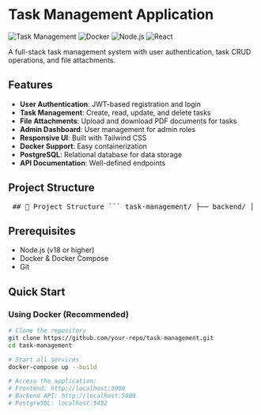# Task Management Application

![Task Management](https://img.shields.io/badge/status-active-brightgreen)
![Docker](https://img.shields.io/badge/docker-%230db7ed.svg?style=flat&logo=docker&logoColor=white)
![Node.js](https://img.shields.io/badge/node.js-6DA55F?style=flat&logo=node.js&logoColor=white)
![React](https://img.shields.io/badge/react-%2320232a.svg?style=flat&logo=react&logoColor=%2361DAFB)

A full-stack task management system with user authentication, task CRUD operations, and file attachments.

## Features

- **User Authentication**: JWT-based registration and login
- **Task Management**: Create, read, update, and delete tasks
- **File Attachments**: Upload and download PDF documents for tasks
- **Admin Dashboard**: User management for admin roles
- **Responsive UI**: Built with Tailwind CSS
- **Docker Support**: Easy containerization
- **PostgreSQL**: Relational database for data storage
- **API Documentation**: Well-defined endpoints

## Project Structure
<pre> ## 📂 Project Structure ``` task-management/ ├── backend/ │ ├── src/ │ │ ├── controllers/ │ │ ├── middleware/ │ │ ├── models/ │ │ ├── routes/ │ │ └── app.js │ ├── uploads/ │ ├── package.json │ └── Dockerfile ├── frontend/ │ ├── src/ │ │ ├── components/ │ │ ├── context/ │ │ ├── pages/ │ │ └── App.js │ ├── package.json │ └── Dockerfile ├── docker-compose.yml └── README.md ``` </pre>

## Prerequisites

- Node.js (v18 or higher)
- Docker & Docker Compose
- Git

## Quick Start

### Using Docker (Recommended)

```bash
# Clone the repository
git clone https://github.com/your-repo/task-management.git
cd task-management

# Start all services
docker-compose up --build

# Access the application:
# Frontend: http://localhost:3000
# Backend API: http://localhost:5000
# PostgreSQL: localhost:5432

